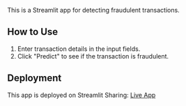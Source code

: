 This is a Streamlit app for detecting fraudulent transactions.

## How to Use
1. Enter transaction details in the input fields.
2. Click "Predict" to see if the transaction is fraudulent.

## Deployment
This app is deployed on Streamlit Sharing: [Live App](https://share.streamlit.io/your-username/your-repo-name/app.py)